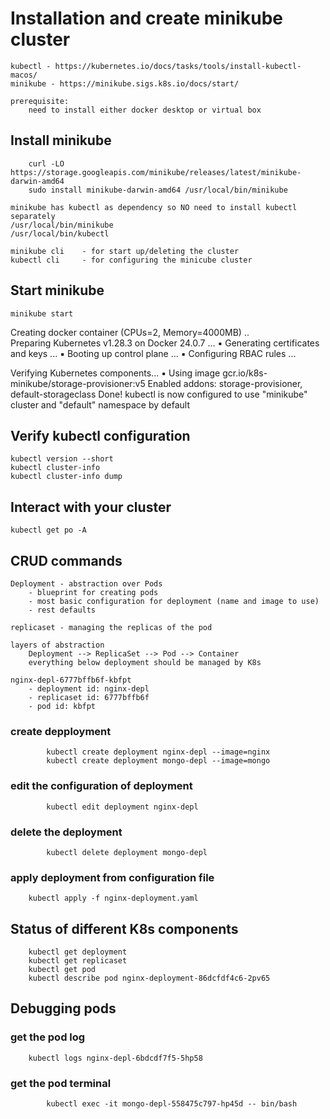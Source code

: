 # Installation and create minikube cluster 

	kubectl - https://kubernetes.io/docs/tasks/tools/install-kubectl-macos/
	minikube - https://minikube.sigs.k8s.io/docs/start/	

	prerequisite: 
		need to install either docker desktop or virtual box

## Install minikube 

```
    curl -LO https://storage.googleapis.com/minikube/releases/latest/minikube-darwin-amd64
    sudo install minikube-darwin-amd64 /usr/local/bin/minikube
``` 
   
    minikube has kubectl as dependency so NO need to install kubectl separately
    /usr/local/bin/minikube
    /usr/local/bin/kubectl

    minikube cli    - for start up/deleting the cluster 
    kubectl cli     - for configuring the minicube cluster 

## Start minikube 
```
minikube start
```
Creating docker container (CPUs=2, Memory=4000MB) ..	
Preparing Kubernetes v1.28.3 on Docker 24.0.7 ...
    ▪ Generating certificates and keys ...
    ▪ Booting up control plane ...
    ▪ Configuring RBAC rules ...

Verifying Kubernetes components...
    ▪ Using image gcr.io/k8s-minikube/storage-provisioner:v5
  	Enabled addons: storage-provisioner, default-storageclass
  	Done! kubectl is now configured to use "minikube" cluster and "default" namespace by default

## Verify kubectl configuration
```
kubectl version --short
kubectl cluster-info		
kubectl cluster-info dump
```	

## Interact with your cluster
```
kubectl get po -A
```
    
## CRUD commands
    Deployment - abstraction over Pods
        - blueprint for creating pods
        - most basic configuration for deployment (name and image to use)
        - rest defaults 

    replicaset - managing the replicas of the pod 

    layers of abstraction 
        Deployment --> ReplicaSet --> Pod --> Container
        everything below deployment should be managed by K8s
 
    nginx-depl-6777bffb6f-kbfpt
        - deployment id: nginx-depl
        - replicaset id: 6777bffb6f
        - pod id: kbfpt

### create depployment
```
        kubectl create deployment nginx-depl --image=nginx
        kubectl create deployment mongo-depl --image=mongo
```
### edit the configuration of deployment 
```
        kubectl edit deployment nginx-depl
```
   
### delete the deployment
```
        kubectl delete deployment mongo-depl
```    
### apply deployment from configuration file
```
	kubectl apply -f nginx-deployment.yaml
```
     
## Status of different K8s components 
```
    kubectl get deployment
    kubectl get replicaset
    kubectl get pod
    kubectl describe pod nginx-deployment-86dcfdf4c6-2pv65
```
## Debugging pods
    
### get the pod log
```
	kubectl logs nginx-depl-6bdcdf7f5-5hp58
```
### get the pod terminal
```
        kubectl exec -it mongo-depl-558475c797-hp45d -- bin/bash	
```
